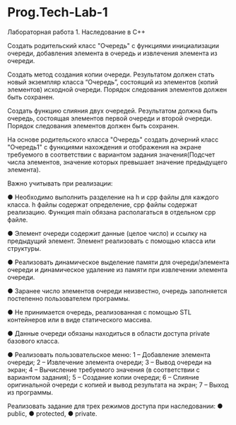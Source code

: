 # Prog.Tech-Lab-1
Лабораторная работа 1. Наследование в C++

Создать родительский класс "Очередь" с функциями инициализации очереди,
добавления элемента в очередь и извлечения элемента из очереди.

Создать метод создания копии очереди. Результатом должен стать новый экземпляр
класса “Очередь”, состоящий из элементов (копий элементов) исходной очереди. Порядок
следования элементов должен быть сохранен.

Создать функцию слияния двух очередей. Результатом должна быть очередь,
состоящая элементов первой очереди и второй очереди. Порядок следования элементов
должен быть сохранен.

На основе родительского класса "Очередь" создать дочерний класс "Очередь1" с
функциями нахождения и отображения на экране требуемого в соответствии с вариантом
задания значения(Подсчет числа элементов, значение которых превышает значение предыдущего
элемента).

Важно учитывать при реализации:

● Необходимо выполнить разделение на h и cpp файлы для каждого класса. h файлы
содержат определение, cpp файлы содержат реализацию. Функция main обязана
располагаться в отдельном cpp файле.

● Элемент очереди содержит данные (целое число) и ссылку на предыдущий
элемент. Элемент реализовать с помощью класса или структуры.

● Реализовать динамическое выделение памяти для очереди/элемента очереди и
динамическое удаление из памяти при извлечении элемента очереди.

● Заранее число элементов очереди неизвестно, очередь заполняется постепенно
пользователем программы.

● Не принимается очередь, реализованная с помощью STL контейнеров или в виде
статического массива.

● Данные очереди обязаны находиться в области доступа private базового класса.

● Реализовать пользовательское меню: 1 – Добавление элемента очереди; 2 –
Извлечение элемента очереди; 3 – Вывод очереди на экран; 4 – Вычисление
требуемого значения (в соответствии с вариантом задания); 5 – Создание копии
очереди; 6 – Слияние оригинальной очереди с копией и вывод результата на экран;
7 – Выход из программы.

Реализовать задание для трех режимов доступа при наследовании:
● public,
● protected,
● private.
